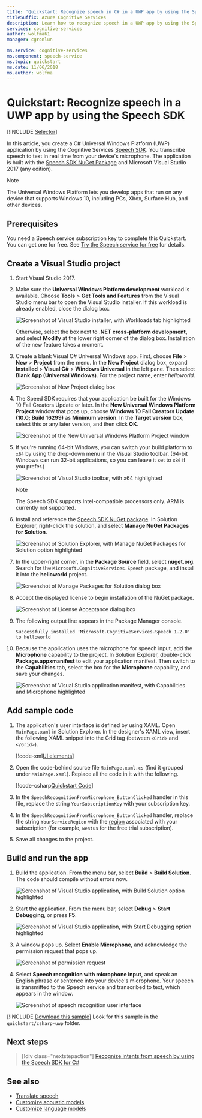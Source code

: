```yaml
---
title: 'Quickstart: Recognize speech in C# in a UWP app by using the Speech Service SDK'
titleSuffix: Azure Cognitive Services
description: Learn how to recognize speech in a UWP app by using the Speech Service SDK
services: cognitive-services
author: wolfma61
manager: cgronlun

ms.service: cognitive-services
ms.component: speech-service
ms.topic: quickstart
ms.date: 11/06/2018
ms.author: wolfma
---
```


# Quickstart: Recognize speech in a UWP app by using the Speech SDK

[!INCLUDE [Selector](../../../includes/cognitive-services-speech-service-quickstart-selector.md)]

In this article, you create a C# Universal Windows Platform (UWP) application by using the Cognitive Services [Speech SDK](speech-sdk.md). You transcribe speech to text in real time from your device's microphone. The application is built with the [Speech SDK NuGet Package](https://aka.ms/csspeech/nuget) and Microsoft Visual Studio 2017 (any edition).

> [!NOTE]
> The Universal Windows Platform lets you develop apps that run on any device that supports Windows 10, including PCs, Xbox, Surface Hub, and other devices.

## Prerequisites

You need a Speech service subscription key to complete this Quickstart. You can get one for free. See [Try the Speech service for free](get-started.md) for details.

## Create a Visual Studio project

1. Start Visual Studio 2017.

1. Make sure the **Universal Windows Platform development** workload is available. Choose **Tools** > **Get Tools and Features** from the Visual Studio menu bar to open the Visual Studio installer. If this workload is already enabled, close the dialog box. 

    ![Screenshot of Visual Studio installer, with Workloads tab highlighted](media/sdk/vs-enable-uwp-workload.png)

    Otherwise, select the box next to **.NET cross-platform development,** and select **Modify** at the lower right corner of the dialog box. Installation of the new feature takes a moment.

1. Create a blank Visual C# Universal Windows app. First, choose **File** > **New** > **Project** from the menu. In the **New Project** dialog box, expand **Installed** > **Visual C#** > **Windows Universal** in the left pane. Then select **Blank App (Universal Windows)**. For the project name, enter *helloworld*.

    ![Screenshot of New Project dialog box](media/sdk/qs-csharp-uwp-01-new-blank-app.png)

1. The Speed SDK requires that your application be built for the Windows 10 Fall Creators Update or later. In the **New Universal Windows Platform Project** window that pops up, choose **Windows 10 Fall Creators Update (10.0; Build 16299)** as **Minimum version**. In the **Target version** box, select this or any later version, and then click **OK**.

    ![Screenshot of the New Universal Windows Platform Project window](media/sdk/qs-csharp-uwp-02-new-uwp-project.png)

1. If you're running 64-bit Windows, you can switch your build platform to `x64` by using the drop-down menu in the Visual Studio toolbar. (64-bit Windows can run 32-bit applications, so you can leave it set to `x86` if you prefer.)

   ![Screenshot of Visual Studio toolbar, with x64 highlighted](media/sdk/qs-csharp-uwp-03-switch-to-x64.png)

   > [!NOTE]
   > The Speech SDK supports Intel-compatible processors only. ARM is currently not supported.

1. Install and reference the [Speech SDK NuGet package](https://aka.ms/csspeech/nuget). In Solution Explorer, right-click the solution, and select **Manage NuGet Packages for Solution**.

    ![Screenshot of Solution Explorer, with Manage NuGet Packages for Solution option highlighted](media/sdk/qs-csharp-uwp-04-manage-nuget-packages.png)

1. In the upper-right corner, in the **Package Source** field, select **nuget.org**. Search for the `Microsoft.CognitiveServices.Speech` package, and install it into the **helloworld** project.

    ![Screenshot of Manage Packages for Solution dialog box](media/sdk/qs-csharp-uwp-05-nuget-install-1.0.0.png "Install NuGet package")

1. Accept the displayed license to begin installation of the NuGet package.

    ![Screenshot of License Acceptance dialog box](media/sdk/qs-csharp-uwp-06-nuget-license.png "Accept the license")

1. The following output line appears in the Package Manager console.

   ```text
   Successfully installed 'Microsoft.CognitiveServices.Speech 1.2.0' to helloworld
   ```

1. Because the application uses the microphone for speech input, add the **Microphone** capability to the project. In Solution Explorer, double-click **Package.appxmanifest** to edit your application manifest. Then switch to the **Capabilities** tab, select the box for the **Microphone** capability, and save your changes.

   ![Screenshot of Visual Studio application manifest, with Capabilities and Microphone highlighted](media/sdk/qs-csharp-uwp-07-capabilities.png)


## Add sample code

1. The application's user interface is defined by using XAML. Open `MainPage.xaml` in Solution Explorer. In the designer's XAML view, insert the following XAML snippet into the Grid tag (between `<Grid>` and `</Grid>`).

   [!code-xml[UI elements](~/samples-cognitive-services-speech-sdk/quickstart/csharp-uwp/helloworld/MainPage.xaml#StackPanel)]

1. Open the code-behind source file `MainPage.xaml.cs` (find it grouped under `MainPage.xaml`). Replace all the code in it with the following.

   [!code-csharp[Quickstart Code](~/samples-cognitive-services-speech-sdk/quickstart/csharp-uwp/helloworld/MainPage.xaml.cs#code)]

1. In the `SpeechRecognitionFromMicrophone_ButtonClicked` handler in this file, replace the string `YourSubscriptionKey` with your subscription key.

1. In the `SpeechRecognitionFromMicrophone_ButtonClicked` handler, replace the string `YourServiceRegion` with the [region](regions.md) associated with your subscription (for example, `westus` for the free trial subscription).

1. Save all changes to the project.

## Build and run the app

1. Build the application. From the menu bar, select **Build** > **Build Solution**. The code should compile without errors now.

    ![Screenshot of Visual Studio application, with Build Solution option highlighted](media/sdk/qs-csharp-uwp-08-build.png "Successful build")

1. Start the application. From the menu bar, select **Debug** > **Start Debugging**, or press **F5**.

    ![Screenshot of Visual Studio application, with Start Debugging option highlighted](media/sdk/qs-csharp-uwp-09-start-debugging.png "Start the app into debugging")

1. A window pops up. Select **Enable Microphone**, and acknowledge the permission request that pops up.

    ![Screenshot of permission request](media/sdk/qs-csharp-uwp-10-access-prompt.png "Start the app into debugging")

1. Select **Speech recognition with microphone input**, and speak an English phrase or sentence into your device's microphone. Your speech is transmitted to the Speech service and transcribed to text, which appears in the window.

    ![Screenshot of speech recognition user interface](media/sdk/qs-csharp-uwp-11-ui-result.png)

[!INCLUDE [Download this sample](../../../includes/cognitive-services-speech-service-speech-sdk-sample-download-h2.md)]
Look for this sample in the `quickstart/csharp-uwp` folder.

## Next steps

> [!div class="nextstepaction"]
> [Recognize intents from speech by using the Speech SDK for C#](how-to-recognize-intents-from-speech-csharp.md)

## See also

- [Translate speech](how-to-translate-speech-csharp.md)
- [Customize acoustic models](how-to-customize-acoustic-models.md)
- [Customize language models](how-to-customize-language-model.md)
